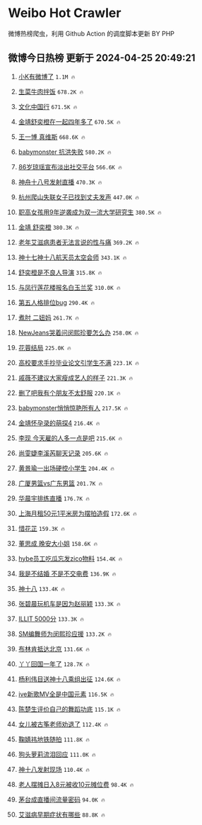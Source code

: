 # Weibo Hot Crawler 



微博热榜爬虫，利用 Github Action 的调度脚本更新 BY PHP 


## 微博今日热榜 更新于 2024-04-25 20:49:21 
1. [小K有微博了](https://s.weibo.com/weibo?q=%E5%B0%8FK%E6%9C%89%E5%BE%AE%E5%8D%9A%E4%BA%86&t=31&band_rank=1&Refer=top) `1.1M 🔥` 

1. [生菜牛肉拌饭](https://s.weibo.com/weibo?q=%E7%94%9F%E8%8F%9C%E7%89%9B%E8%82%89%E6%8B%8C%E9%A5%AD&t=31&band_rank=2&Refer=top) `678.2K 🔥` 

1. [文化中国行](https://s.weibo.com/weibo?q=%23%E6%96%87%E5%8C%96%E4%B8%AD%E5%9B%BD%E8%A1%8C%23&t=31&band_rank=3&Refer=top) `671.5K 🔥` 

1. [金靖舒奕橙在一起四年多了](https://s.weibo.com/weibo?q=%23%E9%87%91%E9%9D%96%E8%88%92%E5%A5%95%E6%A9%99%E5%9C%A8%E4%B8%80%E8%B5%B7%E5%9B%9B%E5%B9%B4%E5%A4%9A%E4%BA%86%23&t=31&band_rank=4&Refer=top) `670.5K 🔥` 

1. [王一博 真维斯](https://s.weibo.com/weibo?q=%E7%8E%8B%E4%B8%80%E5%8D%9A%20%E7%9C%9F%E7%BB%B4%E6%96%AF&t=31&band_rank=5&Refer=top) `668.6K 🔥` 

1. [babymonster 抗洪失败](https://s.weibo.com/weibo?q=babymonster%20%E6%8A%97%E6%B4%AA%E5%A4%B1%E8%B4%A5&t=31&band_rank=6&Refer=top) `580.2K 🔥` 

1. [86岁琼瑶宣布淡出社交平台](https://s.weibo.com/weibo?q=%2386%E5%B2%81%E7%90%BC%E7%91%B6%E5%AE%A3%E5%B8%83%E6%B7%A1%E5%87%BA%E7%A4%BE%E4%BA%A4%E5%B9%B3%E5%8F%B0%23&t=31&band_rank=7&Refer=top) `566.6K 🔥` 

1. [神舟十八号发射直播](https://s.weibo.com/weibo?q=%23%E7%A5%9E%E8%88%9F%E5%8D%81%E5%85%AB%E5%8F%B7%E5%8F%91%E5%B0%84%E7%9B%B4%E6%92%AD%23&t=31&band_rank=8&Refer=top) `470.3K 🔥` 

1. [杭州爬山失联女子已找到丈夫发声](https://s.weibo.com/weibo?q=%23%E6%9D%AD%E5%B7%9E%E7%88%AC%E5%B1%B1%E5%A4%B1%E8%81%94%E5%A5%B3%E5%AD%90%E5%B7%B2%E6%89%BE%E5%88%B0%E4%B8%88%E5%A4%AB%E5%8F%91%E5%A3%B0%23&t=31&band_rank=9&Refer=top) `447.0K 🔥` 

1. [职高女孩用9年逆袭成为双一流大学研究生](https://s.weibo.com/weibo?q=%23%E8%81%8C%E9%AB%98%E5%A5%B3%E5%AD%A9%E7%94%A89%E5%B9%B4%E9%80%86%E8%A2%AD%E6%88%90%E4%B8%BA%E5%8F%8C%E4%B8%80%E6%B5%81%E5%A4%A7%E5%AD%A6%E7%A0%94%E7%A9%B6%E7%94%9F%23&t=31&band_rank=10&Refer=top) `380.5K 🔥` 

1. [金靖 舒奕橙](https://s.weibo.com/weibo?q=%E9%87%91%E9%9D%96%20%E8%88%92%E5%A5%95%E6%A9%99&t=31&band_rank=11&Refer=top) `380.3K 🔥` 

1. [老年艾滋病患者无法言说的性与痛](https://s.weibo.com/weibo?q=%23%E8%80%81%E5%B9%B4%E8%89%BE%E6%BB%8B%E7%97%85%E6%82%A3%E8%80%85%E6%97%A0%E6%B3%95%E8%A8%80%E8%AF%B4%E7%9A%84%E6%80%A7%E4%B8%8E%E7%97%9B%23&t=31&band_rank=12&Refer=top) `369.2K 🔥` 

1. [神十七神十八航天员太空会师](https://s.weibo.com/weibo?q=%23%E7%A5%9E%E5%8D%81%E4%B8%83%E7%A5%9E%E5%8D%81%E5%85%AB%E8%88%AA%E5%A4%A9%E5%91%98%E5%A4%AA%E7%A9%BA%E4%BC%9A%E5%B8%88%23&t=31&band_rank=13&Refer=top) `343.1K 🔥` 

1. [舒奕橙是不良人导演](https://s.weibo.com/weibo?q=%E8%88%92%E5%A5%95%E6%A9%99%E6%98%AF%E4%B8%8D%E8%89%AF%E4%BA%BA%E5%AF%BC%E6%BC%94&t=31&band_rank=14&Refer=top) `315.8K 🔥` 

1. [与凤行莲花楼报名白玉兰奖](https://s.weibo.com/weibo?q=%23%E4%B8%8E%E5%87%A4%E8%A1%8C%E8%8E%B2%E8%8A%B1%E6%A5%BC%E6%8A%A5%E5%90%8D%E7%99%BD%E7%8E%89%E5%85%B0%E5%A5%96%23&t=31&band_rank=15&Refer=top) `310.0K 🔥` 

1. [第五人格排位bug](https://s.weibo.com/weibo?q=%E7%AC%AC%E4%BA%94%E4%BA%BA%E6%A0%BC%E6%8E%92%E4%BD%8Dbug&t=31&band_rank=16&Refer=top) `290.4K 🔥` 

1. [煮肘 二妞妈](https://s.weibo.com/weibo?q=%E7%85%AE%E8%82%98%20%E4%BA%8C%E5%A6%9E%E5%A6%88&t=31&band_rank=17&Refer=top) `261.7K 🔥` 

1. [NewJeans哭着问闵熙珍要怎么办](https://s.weibo.com/weibo?q=%23NewJeans%E5%93%AD%E7%9D%80%E9%97%AE%E9%97%B5%E7%86%99%E7%8F%8D%E8%A6%81%E6%80%8E%E4%B9%88%E5%8A%9E%23&t=31&band_rank=18&Refer=top) `258.0K 🔥` 

1. [花蓉结局](https://s.weibo.com/weibo?q=%E8%8A%B1%E8%93%89%E7%BB%93%E5%B1%80&t=31&band_rank=19&Refer=top) `225.0K 🔥` 

1. [高校要求手抄毕业论文引学生不满](https://s.weibo.com/weibo?q=%23%E9%AB%98%E6%A0%A1%E8%A6%81%E6%B1%82%E6%89%8B%E6%8A%84%E6%AF%95%E4%B8%9A%E8%AE%BA%E6%96%87%E5%BC%95%E5%AD%A6%E7%94%9F%E4%B8%8D%E6%BB%A1%23&t=31&band_rank=20&Refer=top) `223.1K 🔥` 

1. [戚薇不建议大家瘦成艺人的样子](https://s.weibo.com/weibo?q=%23%E6%88%9A%E8%96%87%E4%B8%8D%E5%BB%BA%E8%AE%AE%E5%A4%A7%E5%AE%B6%E7%98%A6%E6%88%90%E8%89%BA%E4%BA%BA%E7%9A%84%E6%A0%B7%E5%AD%90%23&t=31&band_rank=21&Refer=top) `221.3K 🔥` 

1. [删了吧我有个朋友不太舒服](https://s.weibo.com/weibo?q=%23%E5%88%A0%E4%BA%86%E5%90%A7%E6%88%91%E6%9C%89%E4%B8%AA%E6%9C%8B%E5%8F%8B%E4%B8%8D%E5%A4%AA%E8%88%92%E6%9C%8D%23&t=31&band_rank=22&Refer=top) `220.1K 🔥` 

1. [babymonster悄悄惊艳所有人](https://s.weibo.com/weibo?q=%23babymonster%E6%82%84%E6%82%84%E6%83%8A%E8%89%B3%E6%89%80%E6%9C%89%E4%BA%BA%23&t=31&band_rank=23&Refer=top) `217.5K 🔥` 

1. [金靖怀孕录的萌探4](https://s.weibo.com/weibo?q=%23%E9%87%91%E9%9D%96%E6%80%80%E5%AD%95%E5%BD%95%E7%9A%84%E8%90%8C%E6%8E%A24%23&t=31&band_rank=24&Refer=top) `216.4K 🔥` 

1. [李现 今天雇的人多一点是吧](https://s.weibo.com/weibo?q=%E6%9D%8E%E7%8E%B0%20%E4%BB%8A%E5%A4%A9%E9%9B%87%E7%9A%84%E4%BA%BA%E5%A4%9A%E4%B8%80%E7%82%B9%E6%98%AF%E5%90%A7&t=31&band_rank=25&Refer=top) `215.6K 🔥` 

1. [尚雯婕李溪芮聊天记录](https://s.weibo.com/weibo?q=%23%E5%B0%9A%E9%9B%AF%E5%A9%95%E6%9D%8E%E6%BA%AA%E8%8A%AE%E8%81%8A%E5%A4%A9%E8%AE%B0%E5%BD%95%23&t=31&band_rank=26&Refer=top) `205.6K 🔥` 

1. [黄景瑜一出场硬控小学生](https://s.weibo.com/weibo?q=%E9%BB%84%E6%99%AF%E7%91%9C%E4%B8%80%E5%87%BA%E5%9C%BA%E7%A1%AC%E6%8E%A7%E5%B0%8F%E5%AD%A6%E7%94%9F&t=31&band_rank=27&Refer=top) `204.4K 🔥` 

1. [广厦男篮vs广东男篮](https://s.weibo.com/weibo?q=%23%E5%B9%BF%E5%8E%A6%E7%94%B7%E7%AF%AEvs%E5%B9%BF%E4%B8%9C%E7%94%B7%E7%AF%AE%23&t=31&band_rank=28&Refer=top) `201.7K 🔥` 

1. [华晨宇排练直播](https://s.weibo.com/weibo?q=%E5%8D%8E%E6%99%A8%E5%AE%87%E6%8E%92%E7%BB%83%E7%9B%B4%E6%92%AD&t=31&band_rank=29&Refer=top) `176.7K 🔥` 

1. [上海月租50元1平米房为摆拍造假](https://s.weibo.com/weibo?q=%23%E4%B8%8A%E6%B5%B7%E6%9C%88%E7%A7%9F50%E5%85%831%E5%B9%B3%E7%B1%B3%E6%88%BF%E4%B8%BA%E6%91%86%E6%8B%8D%E9%80%A0%E5%81%87%23&t=31&band_rank=30&Refer=top) `172.6K 🔥` 

1. [惜花芷](https://s.weibo.com/weibo?q=%E6%83%9C%E8%8A%B1%E8%8A%B7&t=31&band_rank=31&Refer=top) `159.3K 🔥` 

1. [董思成 晚安大小姐](https://s.weibo.com/weibo?q=%E8%91%A3%E6%80%9D%E6%88%90%20%E6%99%9A%E5%AE%89%E5%A4%A7%E5%B0%8F%E5%A7%90&t=31&band_rank=32&Refer=top) `158.6K 🔥` 

1. [hybe员工吃瓜忘发zico物料](https://s.weibo.com/weibo?q=hybe%E5%91%98%E5%B7%A5%E5%90%83%E7%93%9C%E5%BF%98%E5%8F%91zico%E7%89%A9%E6%96%99&t=31&band_rank=33&Refer=top) `154.4K 🔥` 

1. [我是不结婚 不是不交电费](https://s.weibo.com/weibo?q=%E6%88%91%E6%98%AF%E4%B8%8D%E7%BB%93%E5%A9%9A%20%E4%B8%8D%E6%98%AF%E4%B8%8D%E4%BA%A4%E7%94%B5%E8%B4%B9&t=31&band_rank=34&Refer=top) `136.9K 🔥` 

1. [神十八](https://s.weibo.com/weibo?q=%E7%A5%9E%E5%8D%81%E5%85%AB&t=31&band_rank=35&Refer=top) `133.4K 🔥` 

1. [张碧晨玩机车是因为赵丽颖](https://s.weibo.com/weibo?q=%23%E5%BC%A0%E7%A2%A7%E6%99%A8%E7%8E%A9%E6%9C%BA%E8%BD%A6%E6%98%AF%E5%9B%A0%E4%B8%BA%E8%B5%B5%E4%B8%BD%E9%A2%96%23&t=31&band_rank=36&Refer=top) `133.3K 🔥` 

1. [ILLIT 5000分](https://s.weibo.com/weibo?q=ILLIT%205000%E5%88%86&t=31&band_rank=37&Refer=top) `133.3K 🔥` 

1. [SM编舞师为闵熙珍应援](https://s.weibo.com/weibo?q=%23SM%E7%BC%96%E8%88%9E%E5%B8%88%E4%B8%BA%E9%97%B5%E7%86%99%E7%8F%8D%E5%BA%94%E6%8F%B4%23&t=31&band_rank=38&Refer=top) `133.2K 🔥` 

1. [布林肯抵达北京](https://s.weibo.com/weibo?q=%23%E5%B8%83%E6%9E%97%E8%82%AF%E6%8A%B5%E8%BE%BE%E5%8C%97%E4%BA%AC%23&t=31&band_rank=39&Refer=top) `131.6K 🔥` 

1. [丫丫回国一年了](https://s.weibo.com/weibo?q=%23%E4%B8%AB%E4%B8%AB%E5%9B%9E%E5%9B%BD%E4%B8%80%E5%B9%B4%E4%BA%86%23&t=31&band_rank=40&Refer=top) `128.7K 🔥` 

1. [杨利伟目送神十八乘组出征](https://s.weibo.com/weibo?q=%23%E6%9D%A8%E5%88%A9%E4%BC%9F%E7%9B%AE%E9%80%81%E7%A5%9E%E5%8D%81%E5%85%AB%E4%B9%98%E7%BB%84%E5%87%BA%E5%BE%81%23&t=31&band_rank=41&Refer=top) `124.6K 🔥` 

1. [ive新歌MV全是中国元素](https://s.weibo.com/weibo?q=%23ive%E6%96%B0%E6%AD%8CMV%E5%85%A8%E6%98%AF%E4%B8%AD%E5%9B%BD%E5%85%83%E7%B4%A0%23&t=31&band_rank=42&Refer=top) `116.5K 🔥` 

1. [陈楚生评价自己的舞蹈功底](https://s.weibo.com/weibo?q=%E9%99%88%E6%A5%9A%E7%94%9F%E8%AF%84%E4%BB%B7%E8%87%AA%E5%B7%B1%E7%9A%84%E8%88%9E%E8%B9%88%E5%8A%9F%E5%BA%95&t=31&band_rank=43&Refer=top) `115.1K 🔥` 

1. [女儿被古筝老师劝退了](https://s.weibo.com/weibo?q=%23%E5%A5%B3%E5%84%BF%E8%A2%AB%E5%8F%A4%E7%AD%9D%E8%80%81%E5%B8%88%E5%8A%9D%E9%80%80%E4%BA%86%23&t=31&band_rank=44&Refer=top) `112.4K 🔥` 

1. [鞠婧祎地铁随拍](https://s.weibo.com/weibo?q=%23%E9%9E%A0%E5%A9%A7%E7%A5%8E%E5%9C%B0%E9%93%81%E9%9A%8F%E6%8B%8D%23&t=31&band_rank=45&Refer=top) `111.8K 🔥` 

1. [狗头萝莉流泪回应](https://s.weibo.com/weibo?q=%23%E7%8B%97%E5%A4%B4%E8%90%9D%E8%8E%89%E6%B5%81%E6%B3%AA%E5%9B%9E%E5%BA%94%23&t=31&band_rank=46&Refer=top) `111.0K 🔥` 

1. [神十八发射现场](https://s.weibo.com/weibo?q=%23%E7%A5%9E%E5%8D%81%E5%85%AB%E5%8F%91%E5%B0%84%E7%8E%B0%E5%9C%BA%23&t=31&band_rank=47&Refer=top) `110.4K 🔥` 

1. [老人摆摊日入8元被收10元摊位费](https://s.weibo.com/weibo?q=%23%E8%80%81%E4%BA%BA%E6%91%86%E6%91%8A%E6%97%A5%E5%85%A58%E5%85%83%E8%A2%AB%E6%94%B610%E5%85%83%E6%91%8A%E4%BD%8D%E8%B4%B9%23&t=31&band_rank=48&Refer=top) `98.4K 🔥` 

1. [茅台成直播间流量密码](https://s.weibo.com/weibo?q=%23%E8%8C%85%E5%8F%B0%E6%88%90%E7%9B%B4%E6%92%AD%E9%97%B4%E6%B5%81%E9%87%8F%E5%AF%86%E7%A0%81%23&t=31&band_rank=49&Refer=top) `94.0K 🔥` 

1. [艾滋病早期症状有哪些](https://s.weibo.com/weibo?q=%23%E8%89%BE%E6%BB%8B%E7%97%85%E6%97%A9%E6%9C%9F%E7%97%87%E7%8A%B6%E6%9C%89%E5%93%AA%E4%BA%9B%23&t=31&band_rank=50&Refer=top) `88.8K 🔥` 

